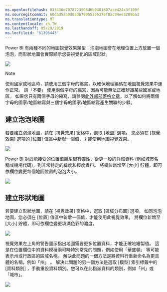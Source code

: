 ```yaml
---
ms.openlocfilehash: 033436e7078723508d6b9481807ace424c3f109f
ms.sourcegitcommit: 60dad5aa0d85db790553e537bf8ac34ee3289ba3
ms.translationtype: MT
ms.contentlocale: zh-TW
ms.lasthandoff: 05/29/2019
ms.locfileid: "61396443"
---
```

Power BI 有兩種不同的地圖視覺效果類型︰泡泡地圖會在地理位置上方放置一個泡泡，而形狀地圖會實際顯示您要視覺化的區域形狀。

![](media/3-5-create-map-visualizations/3-5_1.png)

> [!NOTE]
> 使用國家或地區時，請使用三個字母的縮寫，以確保地理編碼在地圖視覺效果中運作正常。 請「不要」  使用兩個字母的縮寫，因為可能無法正確辨識某些國家或地區。
> 如果您只有兩個字母的縮寫，請參閱[此外部部落格文章](https://blog.ailon.org/how-to-display-2-letter-country-data-on-a-power-bi-map-85fc738497d6#.yudauacxp)，以了解如何將兩個字母的國家/地區縮寫與三個字母的國家/地區縮寫產生關聯的步驟。
> 
> 

## <a name="create-bubble-maps"></a>建立泡泡地圖
若要建立泡泡地圖，請在 [視覺效果]  窗格中，選取 [地圖]  選項。 您必須在 [視覺效果]  選項的 [位置]  值區中新增一個值，才能使用地圖視覺效果。

![](media/3-5-create-map-visualizations/3-5_2.png)

Power BI 對於能接受的位置值類型很有彈性，從更一般的詳細資料 (例如城市名稱或機場代碼)，到非常特定的緯度和經度資料。 將欄位新增至 [大小]  貯體，即可依欄位變更每個地圖位置的泡泡大小。

![](media/3-5-create-map-visualizations/3-5_3.png)

## <a name="create-shape-maps"></a>建立形狀地圖
若要建立形狀地圖，請在 [視覺效果] 窗格中，選取 [區域分布圖]  選項。 如同泡泡地圖，您必須在 [位置] 值區中新增一個值，才能使用此視覺效果。 將欄位新增至 [大小] 貯體，即可依欄位變更填滿色彩的濃度。

![](media/3-5-create-map-visualizations/3-5_4.png)

視覺效果左上角的警告圖示指出地圖需要更多位置資料，才能正確地繪製值。 這是在位置欄位中的資料模稜兩可時特別常見的問題，例如使用「華盛頓」  等可能表示州或行政區的區域名稱。 解決此問題的一個方法是將資料行重新命名為更具體的名稱，例如「州」  。 解決此問題的另一個方法是選取 [模型] 索引標籤中的 [資料類別]  ，手動重設資料類別。您可以在此指派資料的類別，例如「州」或「城市」。

![](media/3-5-create-map-visualizations/3-5_5.png)

